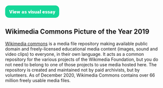 <!-- This just provides a convenient way for viewing the visual essay, it is not actually needed in the essay -->
<a href="https://visual-essays.app"><img src="/ve-button.png"></a>

<!-- Some config data for the essay -->
<param ve-config
       title="Wikimedial Commons 2019 Picture of the Year"
       layout="vtl">

## Wikimedia Commons Picture of the Year 2019

[Wikimedia commons](https://commons.wikimedia.org/wiki/Main_Page) is a media file repository making available public domain and freely-licensed educational media content (images, sound and video clips) to everyone, in their own language. It acts as a common repository for the various projects of the Wikimedia Foundation, but you do not need to belong to one of those projects to use media hosted here. The repository is created and maintained not by paid archivists, but by volunteers.  As of December 2020, Wikimedia Commons contains over 66 million freely usable media files.
<param ve-image
       fit="cover"
       url="https://upload.wikimedia.org/wikipedia/commons/3/37/Mud_Cow_Racing_-_Pacu_Jawi_-_West_Sumatra%2C_Indonesia.jpg"
       description='Two bulls running while the jockey holds on to them in pacu jawi (from Minangkabau, "bull race"), a traditional bull race in Tanah Datar, West Sumatra, Indonesia. 2015, Final-45.'
       attribution="Rodney Ee"
       license="CC BY 2.0">